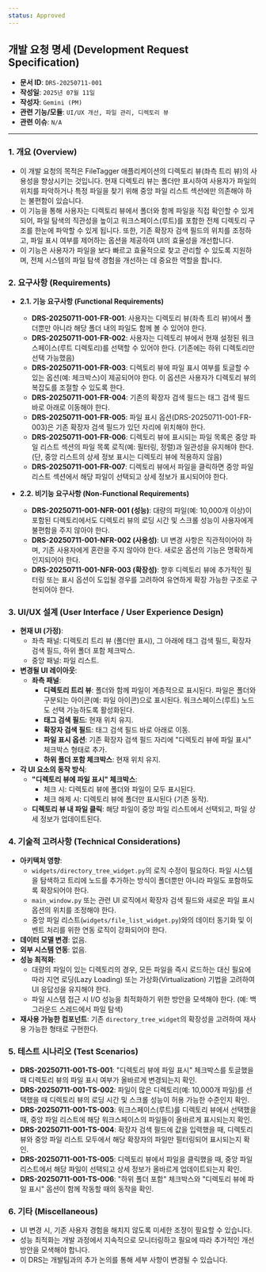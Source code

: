 ```yaml
---
status: Approved
---
```

## 개발 요청 명세 (Development Request Specification)

*   **문서 ID**: `DRS-20250711-001`
*   **작성일**: `2025년 07월 11일`
*   **작성자**: `Gemini (PM)`
*   **관련 기능/모듈**: `UI/UX 개선, 파일 관리, 디렉토리 뷰`
*   **관련 이슈**: `N/A`

---

### 1. 개요 (Overview)

*   이 개발 요청의 목적은 FileTagger 애플리케이션의 디렉토리 뷰(좌측 트리 뷰)의 사용성을 향상시키는 것입니다. 현재 디렉토리 뷰는 폴더만 표시하여 사용자가 파일의 위치를 파악하거나 특정 파일을 찾기 위해 중앙 파일 리스트 섹션에만 의존해야 하는 불편함이 있습니다.
*   이 기능을 통해 사용자는 디렉토리 뷰에서 폴더와 함께 파일을 직접 확인할 수 있게 되어, 파일 탐색의 직관성을 높이고 워크스페이스(루트)를 포함한 전체 디렉토리 구조를 한눈에 파악할 수 있게 됩니다. 또한, 기존 확장자 검색 필드의 위치를 조정하고, 파일 표시 여부를 제어하는 옵션을 제공하여 UI의 효율성을 개선합니다.
*   이 기능은 사용자가 파일을 보다 빠르고 효율적으로 찾고 관리할 수 있도록 지원하며, 전체 시스템의 파일 탐색 경험을 개선하는 데 중요한 역할을 합니다.

### 2. 요구사항 (Requirements)

*   **2.1. 기능 요구사항 (Functional Requirements)**
    *   **DRS-20250711-001-FR-001**: 사용자는 디렉토리 뷰(좌측 트리 뷰)에서 폴더뿐만 아니라 해당 폴더 내의 파일도 함께 볼 수 있어야 한다.
    *   **DRS-20250711-001-FR-002**: 사용자는 디렉토리 뷰에서 현재 설정된 워크스페이스(루트 디렉토리)를 선택할 수 있어야 한다. (기존에는 하위 디렉토리만 선택 가능했음)
    *   **DRS-20250711-001-FR-003**: 디렉토리 뷰에 파일 표시 여부를 토글할 수 있는 옵션(예: 체크박스)이 제공되어야 한다. 이 옵션은 사용자가 디렉토리 뷰의 복잡도를 조절할 수 있도록 한다.
    *   **DRS-20250711-001-FR-004**: 기존의 확장자 검색 필드는 태그 검색 필드 바로 아래로 이동해야 한다.
    *   **DRS-20250711-001-FR-005**: 파일 표시 옵션(DRS-20250711-001-FR-003)은 기존 확장자 검색 필드가 있던 자리에 위치해야 한다.
    *   **DRS-20250711-001-FR-006**: 디렉토리 뷰에 표시되는 파일 목록은 중앙 파일 리스트 섹션의 파일 목록 로직(예: 필터링, 정렬)과 일관성을 유지해야 한다. (단, 중앙 리스트의 상세 정보 표시는 디렉토리 뷰에 적용하지 않음)
    *   **DRS-20250711-001-FR-007**: 디렉토리 뷰에서 파일을 클릭하면 중앙 파일 리스트 섹션에서 해당 파일이 선택되고 상세 정보가 표시되어야 한다.

*   **2.2. 비기능 요구사항 (Non-Functional Requirements)**
    *   **DRS-20250711-001-NFR-001 (성능)**: 대량의 파일(예: 10,000개 이상)이 포함된 디렉토리에서도 디렉토리 뷰의 로딩 시간 및 스크롤 성능이 사용자에게 불편함을 주지 않아야 한다.
    *   **DRS-20250711-001-NFR-002 (사용성)**: UI 변경 사항은 직관적이어야 하며, 기존 사용자에게 혼란을 주지 않아야 한다. 새로운 옵션의 기능은 명확하게 인지되어야 한다.
    *   **DRS-20250711-001-NFR-003 (확장성)**: 향후 디렉토리 뷰에 추가적인 필터링 또는 표시 옵션이 도입될 경우를 고려하여 유연하게 확장 가능한 구조로 구현되어야 한다.

### 3. UI/UX 설계 (User Interface / User Experience Design)

*   **현재 UI (가정)**:
    *   좌측 패널: 디렉토리 트리 뷰 (폴더만 표시), 그 아래에 태그 검색 필드, 확장자 검색 필드, 하위 폴더 포함 체크박스.
    *   중앙 패널: 파일 리스트.
*   **변경될 UI 레이아웃**:
    *   **좌측 패널**:
        *   **디렉토리 트리 뷰**: 폴더와 함께 파일이 계층적으로 표시된다. 파일은 폴더와 구분되는 아이콘(예: 파일 아이콘)으로 표시된다. 워크스페이스(루트) 노드도 선택 가능하도록 활성화된다.
        *   **태그 검색 필드**: 현재 위치 유지.
        *   **확장자 검색 필드**: 태그 검색 필드 바로 아래로 이동.
        *   **파일 표시 옵션**: 기존 확장자 검색 필드 자리에 "디렉토리 뷰에 파일 표시" 체크박스 형태로 추가.
        *   **하위 폴더 포함 체크박스**: 현재 위치 유지.
*   **각 UI 요소의 동작 방식**:
    *   **"디렉토리 뷰에 파일 표시" 체크박스**:
        *   체크 시: 디렉토리 뷰에 폴더와 파일이 모두 표시된다.
        *   체크 해제 시: 디렉토리 뷰에 폴더만 표시된다 (기존 동작).
    *   **디렉토리 뷰 내 파일 클릭**: 해당 파일이 중앙 파일 리스트에서 선택되고, 파일 상세 정보가 업데이트된다.

### 4. 기술적 고려사항 (Technical Considerations)

*   **아키텍처 영향**:
    *   `widgets/directory_tree_widget.py`의 로직 수정이 필요하다. 파일 시스템을 탐색하고 트리에 노드를 추가하는 방식이 폴더뿐만 아니라 파일도 포함하도록 확장되어야 한다.
    *   `main_window.py` 또는 관련 UI 로직에서 확장자 검색 필드와 새로운 파일 표시 옵션의 위치를 조정해야 한다.
    *   중앙 파일 리스트(`widgets/file_list_widget.py`)와의 데이터 동기화 및 이벤트 처리를 위한 연동 로직이 강화되어야 한다.
*   **데이터 모델 변경**: 없음.
*   **외부 시스템 연동**: 없음.
*   **성능 최적화**:
    *   대량의 파일이 있는 디렉토리의 경우, 모든 파일을 즉시 로드하는 대신 필요에 따라 지연 로딩(Lazy Loading) 또는 가상화(Virtualization) 기법을 고려하여 UI 응답성을 유지해야 한다.
    *   파일 시스템 접근 시 I/O 성능을 최적화하기 위한 방안을 모색해야 한다. (예: 백그라운드 스레드에서 파일 탐색)
*   **재사용 가능한 컴포넌트**: 기존 `directory_tree_widget`의 확장성을 고려하여 재사용 가능한 형태로 구현한다.

### 5. 테스트 시나리오 (Test Scenarios)

*   **DRS-20250711-001-TS-001**: "디렉토리 뷰에 파일 표시" 체크박스를 토글했을 때 디렉토리 뷰의 파일 표시 여부가 올바르게 변경되는지 확인.
*   **DRS-20250711-001-TS-002**: 파일이 많은 디렉토리(예: 10,000개 파일)를 선택했을 때 디렉토리 뷰의 로딩 시간 및 스크롤 성능이 허용 가능한 수준인지 확인.
*   **DRS-20250711-001-TS-003**: 워크스페이스(루트)를 디렉토리 뷰에서 선택했을 때, 중앙 파일 리스트에 해당 워크스페이스의 파일들이 올바르게 표시되는지 확인.
*   **DRS-20250711-001-TS-004**: 확장자 검색 필드에 값을 입력했을 때, 디렉토리 뷰와 중앙 파일 리스트 모두에서 해당 확장자의 파일만 필터링되어 표시되는지 확인.
*   **DRS-20250711-001-TS-005**: 디렉토리 뷰에서 파일을 클릭했을 때, 중앙 파일 리스트에서 해당 파일이 선택되고 상세 정보가 올바르게 업데이트되는지 확인.
*   **DRS-20250711-001-TS-006**: "하위 폴더 포함" 체크박스와 "디렉토리 뷰에 파일 표시" 옵션이 함께 작동할 때의 동작을 확인.

### 6. 기타 (Miscellaneous)

*   UI 변경 시, 기존 사용자 경험을 해치지 않도록 미세한 조정이 필요할 수 있습니다.
*   성능 최적화는 개발 과정에서 지속적으로 모니터링하고 필요에 따라 추가적인 개선 방안을 모색해야 합니다.
*   이 DRS는 개발팀과의 추가 논의를 통해 세부 사항이 변경될 수 있습니다.
